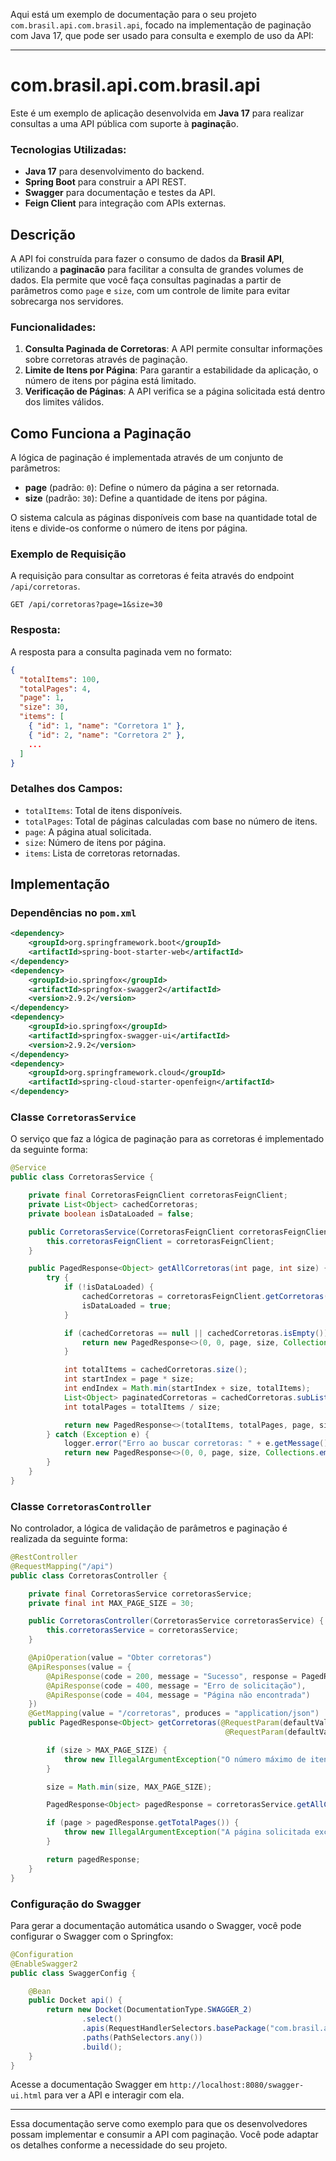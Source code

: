 Aqui está um exemplo de documentação para o seu projeto `com.brasil.api.com.brasil.api`, focado na implementação de paginação com Java 17, que pode ser usado para consulta e exemplo de uso da API:

---

# com.brasil.api.com.brasil.api

Este é um exemplo de aplicação desenvolvida em **Java 17** para realizar consultas a uma API pública com suporte à **paginaçã**o.

### Tecnologias Utilizadas:
- **Java 17** para desenvolvimento do backend.
- **Spring Boot** para construir a API REST.
- **Swagger** para documentação e testes da API.
- **Feign Client** para integração com APIs externas.

## Descrição

A API foi construída para fazer o consumo de dados da **Brasil API**, utilizando a **paginacão** para facilitar a consulta de grandes volumes de dados. Ela permite que você faça consultas paginadas a partir de parâmetros como `page` e `size`, com um controle de limite para evitar sobrecarga nos servidores.

### Funcionalidades:

1. **Consulta Paginada de Corretoras**: A API permite consultar informações sobre corretoras através de paginação.
2. **Limite de Itens por Página**: Para garantir a estabilidade da aplicação, o número de itens por página está limitado.
3. **Verificação de Páginas**: A API verifica se a página solicitada está dentro dos limites válidos.

## Como Funciona a Paginação

A lógica de paginação é implementada através de um conjunto de parâmetros:

- **page** (padrão: `0`): Define o número da página a ser retornada.
- **size** (padrão: `30`): Define a quantidade de itens por página.

O sistema calcula as páginas disponíveis com base na quantidade total de itens e divide-os conforme o número de itens por página.

### Exemplo de Requisição

A requisição para consultar as corretoras é feita através do endpoint `/api/corretoras`.

```http
GET /api/corretoras?page=1&size=30
```

### Resposta:

A resposta para a consulta paginada vem no formato:

```json
{
  "totalItems": 100,
  "totalPages": 4,
  "page": 1,
  "size": 30,
  "items": [
    { "id": 1, "name": "Corretora 1" },
    { "id": 2, "name": "Corretora 2" },
    ...
  ]
}
```

### Detalhes dos Campos:

- `totalItems`: Total de itens disponíveis.
- `totalPages`: Total de páginas calculadas com base no número de itens.
- `page`: A página atual solicitada.
- `size`: Número de itens por página.
- `items`: Lista de corretoras retornadas.

## Implementação

### Dependências no `pom.xml`

```xml
<dependency>
    <groupId>org.springframework.boot</groupId>
    <artifactId>spring-boot-starter-web</artifactId>
</dependency>
<dependency>
    <groupId>io.springfox</groupId>
    <artifactId>springfox-swagger2</artifactId>
    <version>2.9.2</version>
</dependency>
<dependency>
    <groupId>io.springfox</groupId>
    <artifactId>springfox-swagger-ui</artifactId>
    <version>2.9.2</version>
</dependency>
<dependency>
    <groupId>org.springframework.cloud</groupId>
    <artifactId>spring-cloud-starter-openfeign</artifactId>
</dependency>
```

### Classe `CorretorasService`

O serviço que faz a lógica de paginação para as corretoras é implementado da seguinte forma:

```java
@Service
public class CorretorasService {

    private final CorretorasFeignClient corretorasFeignClient;
    private List<Object> cachedCorretoras;
    private boolean isDataLoaded = false;

    public CorretorasService(CorretorasFeignClient corretorasFeignClient) {
        this.corretorasFeignClient = corretorasFeignClient;
    }

    public PagedResponse<Object> getAllCorretoras(int page, int size) {
        try {
            if (!isDataLoaded) {
                cachedCorretoras = corretorasFeignClient.getCorretoras();
                isDataLoaded = true;
            }

            if (cachedCorretoras == null || cachedCorretoras.isEmpty()) {
                return new PagedResponse<>(0, 0, page, size, Collections.emptyList());
            }

            int totalItems = cachedCorretoras.size();
            int startIndex = page * size;
            int endIndex = Math.min(startIndex + size, totalItems);
            List<Object> paginatedCorretoras = cachedCorretoras.subList(startIndex, endIndex);
            int totalPages = totalItems / size;

            return new PagedResponse<>(totalItems, totalPages, page, size, paginatedCorretoras);
        } catch (Exception e) {
            logger.error("Erro ao buscar corretoras: " + e.getMessage());
            return new PagedResponse<>(0, 0, page, size, Collections.emptyList());
        }
    }
}
```

### Classe `CorretorasController`

No controlador, a lógica de validação de parâmetros e paginação é realizada da seguinte forma:

```java
@RestController
@RequestMapping("/api")
public class CorretorasController {

    private final CorretorasService corretorasService;
    private final int MAX_PAGE_SIZE = 30;

    public CorretorasController(CorretorasService corretorasService) {
        this.corretorasService = corretorasService;
    }

    @ApiOperation(value = "Obter corretoras")
    @ApiResponses(value = {
        @ApiResponse(code = 200, message = "Sucesso", response = PagedResponse.class),
        @ApiResponse(code = 400, message = "Erro de solicitação"),
        @ApiResponse(code = 404, message = "Página não encontrada")
    })
    @GetMapping(value = "/corretoras", produces = "application/json")
    public PagedResponse<Object> getCorretoras(@RequestParam(defaultValue = "0") int page,
                                                @RequestParam(defaultValue = "30") int size) {

        if (size > MAX_PAGE_SIZE) {
            throw new IllegalArgumentException("O número máximo de itens por página é " + MAX_PAGE_SIZE);
        }

        size = Math.min(size, MAX_PAGE_SIZE);

        PagedResponse<Object> pagedResponse = corretorasService.getAllCorretoras(page, size);

        if (page > pagedResponse.getTotalPages()) {
            throw new IllegalArgumentException("A página solicitada excede o número total de páginas.");
        }

        return pagedResponse;
    }
}
```

### Configuração do Swagger

Para gerar a documentação automática usando o Swagger, você pode configurar o Swagger com o Springfox:

```java
@Configuration
@EnableSwagger2
public class SwaggerConfig {

    @Bean
    public Docket api() {
        return new Docket(DocumentationType.SWAGGER_2)
                .select()
                .apis(RequestHandlerSelectors.basePackage("com.brasil.api"))
                .paths(PathSelectors.any())
                .build();
    }
}
```

Acesse a documentação Swagger em `http://localhost:8080/swagger-ui.html` para ver a API e interagir com ela.

---

Essa documentação serve como exemplo para que os desenvolvedores possam implementar e consumir a API com paginação. Você pode adaptar os detalhes conforme a necessidade do seu projeto.

